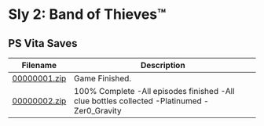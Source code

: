 # Sly 2: Band of Thieves™

## PS Vita Saves

| Filename | Description |
|----------|-------------|
| [00000001.zip](00000001.zip) | Game Finished.  |
| [00000002.zip](00000002.zip) | 100% Complete -All episodes finished -All clue bottles collected -Platinumed  -Zer0_Gravity  |

